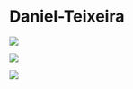 # Daniel-Teixeira
 <a href="https://www.instagram.com/danielteixeiraz._?igsh=MXRjaXB3dmVmeXMydw=/" target="_blank"><img src="https://img.shields.io/badge/Instagram-E4405F?style=for-the-badge&logo=instagram&logoColor=white"/></a>

<a href="https://www.linkedin.com/in/danielteixeirabsb/" target="_blank"><img src="https://img.shields.io/badge/LinkedIn-0077B5?style=for-the-badge&logo=linkedin&logoColor=white"/></a>

<a href="mailto:eidaniel@outlook.com" target="_blank"><img src="https://img.shields.io/badge/Gmail-D14836?style=for-the-badge&logo=gmail&logoColor=white"/></a>
